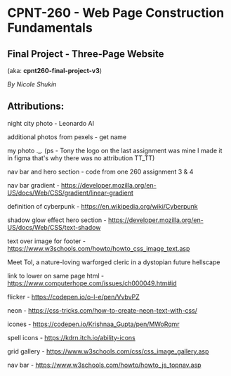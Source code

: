 # CPNT-260 - Web Page Construction Fundamentals

## Final Project - Three-Page Website
 (aka: **cpnt260-final-project-v3**)

*By Nicole Shukin*

## Attributions:

night city photo - Leonardo AI

additional photos from pexels - get name

my photo ._.
(ps - Tony the logo on the last assignment was mine I made it in figma that's why there was no attribution TT_TT)

nav bar and hero section - code from one 260 assignment 3 & 4

nav bar gradient - https://developer.mozilla.org/en-US/docs/Web/CSS/gradient/linear-gradient

definition of cyberpunk - https://en.wikipedia.org/wiki/Cyberpunk

shadow glow effect hero section - https://developer.mozilla.org/en-US/docs/Web/CSS/text-shadow

text over image for footer - https://www.w3schools.com/howto/howto_css_image_text.asp


Meet Tol, a nature-loving warforged cleric in a dystopian future hellscape

link to lower on same page html - https://www.computerhope.com/issues/ch000049.htm#id

flicker - https://codepen.io/o-l-e/pen/VvbvPZ

neon - https://css-tricks.com/how-to-create-neon-text-with-css/

icones - https://codepen.io/Krishnaa_Gupta/pen/MWoRqmr

spell icons - https://kdrn.itch.io/ability-icons

grid gallery - https://www.w3schools.com/css/css_image_gallery.asp

nav bar - https://www.w3schools.com/howto/howto_js_topnav.asp
